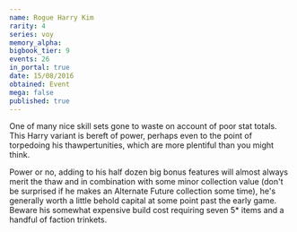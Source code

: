 ```yaml
---
name: Rogue Harry Kim
rarity: 4
series: voy
memory_alpha:
bigbook_tier: 9
events: 26
in_portal: true
date: 15/08/2016
obtained: Event
mega: false
published: true
---
```


One of many nice skill sets gone to waste on account of poor stat totals. This Harry variant is bereft of power, perhaps even to the point of torpedoing his thawpertunities, which are more plentiful than you might think. 

Power or no, adding to his half dozen big bonus features will almost always merit the thaw and in combination with some minor collection value (don't be surprised if he makes an Alternate Future collection some time), he's generally worth a little behold capital at some point past the early game. Beware his somewhat expensive build cost requiring seven 5* items and a handful of faction trinkets.

